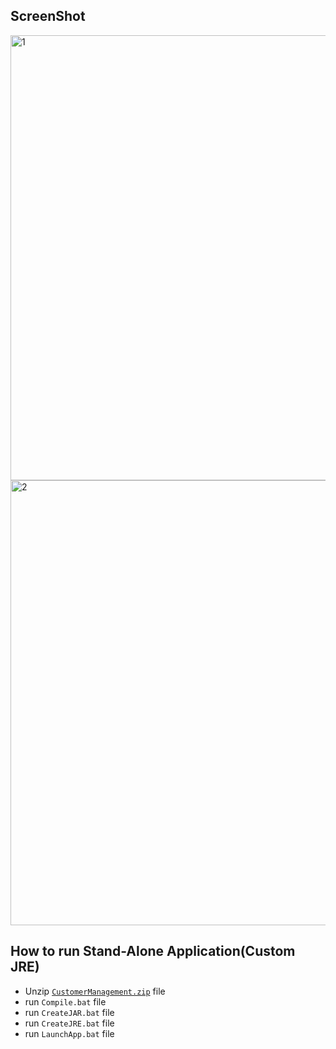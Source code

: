 ## ScreenShot

<img width="712" alt="1" src="https://user-images.githubusercontent.com/84453688/175433143-aa0f505e-a599-4264-bcf1-d852fdfd855e.png">
<img width="712" alt="2" src="https://user-images.githubusercontent.com/84453688/175433151-3e57e868-4a35-4853-b8dc-b6f28a978d88.png">

## How to run Stand-Alone Application(Custom JRE)

- Unzip [`CustomerManagement.zip`](https://github.com/JaeKimdev/TIL/blob/main/Java/CustomerManagementGUI/CustomerManagementGUI.zip) file
- run `Compile.bat` file
- run `CreateJAR.bat` file
- run `CreateJRE.bat` file
- run `LaunchApp.bat` file
